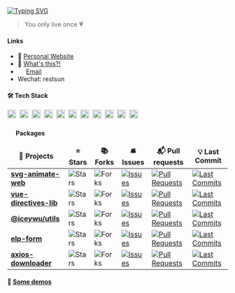<!-- ### 👋 &nbsp;Hi there, I'm IceyWu -->
[![Typing SVG](https://readme-typing-svg.demolab.com?font=Fira+Code&pause=1000&color=F78ADB&repeat=false&random=false&width=435&lines=%F0%9F%91%8B+Hi+there%2C+I'm+IceyWu)](https://git.io/typing-svg)

> You only live once 💗

####  Links

- 🎉 [Personal Website](https://iceywu.github.io)
- 🦄 [What's this?!](http://lpalette.cn)
- <img height="15" src="https://api.iconify.design/fxemoji:email.svg"> [Email](mailto:3128006406@qq.com)
- Wechat: restsun

#### 🛠 Tech Stack

<p>
<code><img height="20" src="https://api.iconify.design/logos-vitejs.svg"></code>&nbsp;
<code><img height="20" src="https://api.iconify.design/logos:vue.svg"></code>&nbsp;
<code><img height="20" src="https://api.iconify.design/logos-typescript-icon.svg"></code>&nbsp;
<code><img height="20" src="https://api.iconify.design/logos-javascript.svg"></code>&nbsp;
<code><img height="20" src="https://api.iconify.design/logos-nestjs.svg"></code>&nbsp;
<code><img height="20" src="https://api.iconify.design/logos:nuxt-icon.svg"></code>&nbsp;
<code><img height="20" src="https://api.iconify.design/logos-nodejs.svg"></code>&nbsp;
<code><img height="20" src="https://api.iconify.design/logos-python.svg"></code>&nbsp;
<code><img height="20" src="https://api.iconify.design/logos-mysql.svg"></code>&nbsp;
<code><img height="20" src="https://api.iconify.design/logos-mongodb-icon.svg"></code>&nbsp;
<code><img height="20" src="https://api.iconify.design/logos-lua.svg"></code>&nbsp;

</p>



#### <img height="16" src="https://api.iconify.design/logos-npm-icon.svg"> Packages

 <table>
        <thead align=center>
            <tr border: none;>
                <td><b>🎁 Projects</b></td>
                <td><b>⭐ Stars</b></td>
                <td><b>📚 Forks</b></td>
                <td><b>🛎 Issues</b></td>
                <td><b>📬 Pull requests</b></td>
                <td><b>💡 Last Commit</b></td>
            </tr>
        </thead>
        <tbody>
            <tr>
                <td><a href=https://github.com/IceyWu/svg-animate-web><b>svg-animate-web</b></a></td>
                <td><img alt=Stars
                        src="https://img.shields.io/github/stars/IceyWu/svg-animate-web?style=flat-square&labelColor=343b41">
                </td>
                <td><img alt=Forks
                        src="https://img.shields.io/github/forks/IceyWu/svg-animate-web?style=flat-square&labelColor=343b41">
                </td>
                <td><a href=https://github.com/IceyWu/svg-animate-web/issues target=_blank><img alt=Issues
                            src="https://img.shields.io/github/issues/IceyWu/svg-animate-web?style=flat-square&labelColor=343b41"></a>
                </td>
                <td><a href=https://github.com/IceyWu/svg-animate-web/pulls target=_blank><img alt="Pull Requests"
                            src="https://img.shields.io/github/issues-pr/IceyWu/svg-animate-web?style=flat-square&labelColor=343b41"></a>
                </td>
                <td><a href=https://github.com/IceyWu/svg-animate-web/commits target=_blank><img alt="Last Commits"
                            src="https://img.shields.io/github/last-commit/IceyWu/svg-animate-web?style=flat-square&labelColor=343b41"></a>
                </td>
            </tr>
            <!-- <tr>
                <td><a href=https://github.com/IceyWu/Lean-Snippet><b>Lean-Snippet</b></a></td>
                <td><img alt=Stars
                        src="https://img.shields.io/github/stars/IceyWu/Lean-Snippet?style=flat-square&labelColor=343b41">
                </td>
                <td><img alt=Forks
                        src="https://img.shields.io/github/forks/IceyWu/Lean-Snippet?style=flat-square&labelColor=343b41">
                </td>
                <td><a href=https://github.com/IceyWu/Lean-Snippet/issues target=_blank><img alt=Issues
                            src="https://img.shields.io/github/issues/IceyWu/Lean-Snippet?style=flat-square&labelColor=343b41"></a>
                </td>
                <td><a href=https://github.com/IceyWu/Lean-Snippet/pulls target=_blank><img alt="Pull Requests"
                            src="https://img.shields.io/github/issues-pr/IceyWu/Lean-Snippet?style=flat-square&labelColor=343b41"></a>
                </td>
                <td><a href=https://github.com/IceyWu/Lean-Snippet/commits target=_blank><img alt="Last Commits"
                            src="https://img.shields.io/github/last-commit/IceyWu/Lean-Snippet?style=flat-square&labelColor=343b41"></a>
                </td>
            </tr> -->
            <tr>
                <td><a href=https://github.com/IceyWu/vue-directives-lib><b>vue-directives-lib</b></a></td>
                <td><img alt=Stars
                        src="https://img.shields.io/github/stars/IceyWu/vue-directives-lib?style=flat-square&labelColor=343b41">
                </td>
                <td><img alt=Forks
                        src="https://img.shields.io/github/forks/IceyWu/vue-directives-lib?style=flat-square&labelColor=343b41">
                </td>
                <td><a href=https://github.com/IceyWu/vue-directives-lib/issues target=_blank><img alt=Issues
                            src="https://img.shields.io/github/issues/IceyWu/vue-directives-lib?style=flat-square&labelColor=343b41"></a>
                </td>
                <td><a href=https://github.com/IceyWu/vue-directives-lib/pulls target=_blank><img alt="Pull Requests"
                            src="https://img.shields.io/github/issues-pr/IceyWu/vue-directives-lib?style=flat-square&labelColor=343b41"></a>
                </td>
                <td><a href=https://github.com/IceyWu/vue-directives-lib/commits target=_blank><img alt="Last Commits"
                            src="https://img.shields.io/github/last-commit/IceyWu/vue-directives-lib?style=flat-square&labelColor=343b41"></a>
                </td>
            </tr>
            <tr>
                <td><a href=https://github.com/IceyWu/utils><b>@iceywu/utils</b></a></td>
                <td><img alt=Stars
                        src="https://img.shields.io/github/stars/IceyWu/utils?style=flat-square&labelColor=343b41"></td>
                <td><img alt=Forks
                        src="https://img.shields.io/github/forks/IceyWu/utils?style=flat-square&labelColor=343b41"></td>
                <td><a href=https://github.com/IceyWu/utils/issues target=_blank><img alt=Issues
                            src="https://img.shields.io/github/issues/IceyWu/utils?style=flat-square&labelColor=343b41"></a>
                </td>
                <td><a href=https://github.com/IceyWu/utils/pulls target=_blank><img alt="Pull Requests"
                            src="https://img.shields.io/github/issues-pr/IceyWu/utils?style=flat-square&labelColor=343b41"></a>
                </td>
                <td><a href=https://github.com/IceyWu/utils/commits target=_blank><img alt="Last Commits"
                            src="https://img.shields.io/github/last-commit/IceyWu/utils?style=flat-square&labelColor=343b41"></a>
                </td>
            </tr>
            <tr>
                <td><a href=https://github.com/IceyWu/elp-form><b>elp-form</b></a></td>
                <td><img alt=Stars
                        src="https://img.shields.io/github/stars/IceyWu/elp-form?style=flat-square&labelColor=343b41">
                </td>
                <td><img alt=Forks
                        src="https://img.shields.io/github/forks/IceyWu/elp-form?style=flat-square&labelColor=343b41">
                </td>
                <td><a href=https://github.com/IceyWu/elp-form/issues target=_blank><img alt=Issues
                            src="https://img.shields.io/github/issues/IceyWu/elp-form?style=flat-square&labelColor=343b41"></a>
                </td>
                <td><a href=https://github.com/IceyWu/elp-form/pulls target=_blank><img alt="Pull Requests"
                            src="https://img.shields.io/github/issues-pr/IceyWu/elp-form?style=flat-square&labelColor=343b41"></a>
                </td>
                <td><a href=https://github.com/IceyWu/elp-form/commits target=_blank><img alt="Last Commits"
                            src="https://img.shields.io/github/last-commit/IceyWu/elp-form?style=flat-square&labelColor=343b41"></a>
                </td>
            </tr>
            <tr>
                <td><a href=https://github.com/IceyWu/axios-downloader><b>axios-downloader</b></a></td>
                <td><img alt=Stars
                        src="https://img.shields.io/github/stars/IceyWu/axios-downloader?style=flat-square&labelColor=343b41">
                </td>
                <td><img alt=Forks
                        src="https://img.shields.io/github/forks/IceyWu/axios-downloader?style=flat-square&labelColor=343b41">
                </td>
                <td><a href=https://github.com/IceyWu/axios-downloader/issues target=_blank><img alt=Issues
                            src="https://img.shields.io/github/issues/IceyWu/axios-downloader?style=flat-square&labelColor=343b41"></a>
                </td>
                <td><a href=https://github.com/IceyWu/axios-downloader/pulls target=_blank><img alt="Pull Requests"
                            src="https://img.shields.io/github/issues-pr/IceyWu/axios-downloader?style=flat-square&labelColor=343b41"></a>
                </td>
                <td><a href=https://github.com/IceyWu/axios-downloader/commits target=_blank><img alt="Last Commits"
                            src="https://img.shields.io/github/last-commit/IceyWu/axios-downloader?style=flat-square&labelColor=343b41"></a>
                </td>
            </tr>
        </tbody>
</table>

#### 🌈 [Some demos](https://iceywu.github.io/demos)
